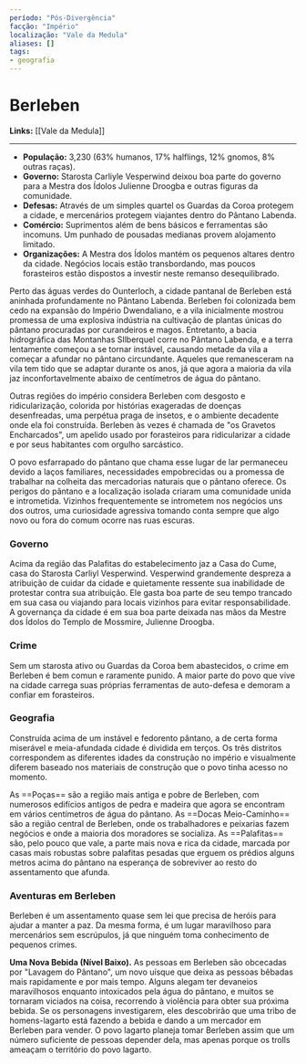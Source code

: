 ```yaml
---
período: "Pós-Divergência"
facção: "Império"
localização: "Vale da Medula"
aliases: []
tags:
- geografia
---
```


# **Berleben**

**Links:** [[Vale da Medula]]

---
- **População:** 3,230 (63% humanos, 17% halflings, 12% gnomos, 8% outras raças).
- **Governo:** Starosta Carliyle Vesperwind deixou boa parte do governo para a Mestra dos Ídolos Julienne Droogba e outras figuras da comunidade.
- **Defesas:** Através de um simples quartel os Guardas da Coroa protegem a cidade, e mercenários protegem viajantes dentro do Pântano Labenda.
- **Comércio:** Suprimentos além de bens básicos e ferramentas são incomuns. Um punhado de pousadas medianas provem alojamento limitado.
- **Organizações:** A Mestra dos Ídolos mantém os pequenos altares dentro da cidade. Negócios locais estão transbordando, mas poucos forasteiros estão dispostos a investir neste remanso desequilibrado.

Perto das águas verdes do Ounterloch, a cidade pantanal de Berleben está aninhada profundamente no Pântano Labenda. Berleben foi colonizada bem cedo na expansão do Império Dwendaliano, e a vila inicialmente mostrou promessa de uma explosiva indústria na cultivação de plantas únicas do pântano procuradas por curandeiros e magos. Entretanto, a bacia hidrográfica das Montanhas SIlberquel corre no Pântano Labenda, e a terra lentamente começou a se tornar instável, causando metade da vila a começar a afundar no pãntano circundante. Aqueles que remanesceram na vila tem tido que se adaptar durante os anos, já que agora a maioria da vila jaz inconfortavelmente abaixo de centímetros de água do pântano.

Outras regiões do império considera Berleben com desgosto e ridicularização, colorida por histórias exageradas de doenças desenfreadas, uma perpétua praga de insetos, e o ambiente decadente onde ela foi construída. Berleben às vezes é chamada de "os Gravetos Encharcados", um apelido usado por forasteiros para ridicularizar a cidade e por seus habitantes com orgulho sarcástico.

O povo esfarrapado do pântano que chama esse lugar de lar permaneceu devido a laços familiares, necessidades empobrecidas ou a promessa de trabalhar na colheita das mercadorias naturais que o pântano oferece. Os perigos do pântano e a localização isolada criaram uma comunidade unida e intrometida. Vizinhos frequentemente se intrometem nos negócios uns dos outros, uma curiosidade agressiva tomando conta sempre que algo novo ou fora do comum ocorre nas ruas escuras.

### **Governo**
Acima da região das Palafitas do estabelecimento jaz a Casa do Cume, casa do Starosta Carliyl Vesperwind. Vesperwind grandemente despreza a atribuição de cuidar da cidade e quietamente ressente sua inabilidade de protestar contra sua atribuição. Ele gasta boa parte de seu tempo trancado em sua casa ou viajando para locais vizinhos para evitar responsabilidade. A governança da cidade é em sua boa parte deixada nas mãos da Mestre dos Ídolos do Templo de Mossmire, Julienne Droogba.

### **Crime**
Sem um starosta ativo ou Guardas da Coroa bem abastecidos, o crime em Berleben é bem comun e raramente punido. A maior parte do povo que vive na cidade carrega suas próprias ferramentas de auto-defesa e demoram a confiar em forasteiros.

### **Geografia**
Construída acima de um instável e fedorento pântano, a de certa forma miserável e meia-afundada cidade é dividida em terços. Os trẽs distritos correspondem as diferentes idades da construção no império e visualmente diferem baseado nos materiais de construção que o povo tinha acesso no momento.

As ==Poças== são a região mais antiga e pobre de Berleben, com numerosos edifícios antigos de pedra e madeira que agora se encontram em vários centímetros de água do pântano. As ==Docas Meio-Caminho== são a região central de Berleben, onde os trabalhadores e peixarias fazem negócios e onde a maioria dos moradores se socializa. As ==Palafitas== são, pelo pouco que vale, a parte mais nova e rica da cidade, marcada por casas mais robustas sobre palafitas pesadas que erguem os prédios alguns metros acima do pântano na esperança de sobreviver ao resto do assentamento que afunda.

### **Aventuras em Berleben**
Berleben é um assentamento quase sem lei que precisa de heróis para ajudar a manter a paz. Da mesma forma, é um lugar maravilhoso para mercenários sem escrúpulos, já que ninguém toma conhecimento de pequenos crimes.

**Uma Nova Bebida (Nível Baixo).** As pessoas em Berleben são obcecadas por "Lavagem do Pântano", um novo uísque que deixa as pessoas bêbadas mais rapidamente e por mais tempo. Alguns alegam ter devaneios maravilhosos enquanto intoxicados pela água do pântano, e muitos se tornaram viciados na coisa, recorrendo à violência para obter sua próxima bebida. Se os personagens investigarem, eles descobrirão que uma tribo de homens-lagarto está fazendo a bebida e dando a um mercador em Berleben para vender. O povo lagarto planeja tomar Berleben assim que um número suficiente de pessoas depender dela, mas apenas porque os trolls ameaçam o território do povo lagarto.